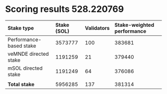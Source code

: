 # Scoring results 528.220769

| Stake type              | Stake (SOL) | Validators | Stake-weighted performance |
|:------------------------|:------------|:-----------|:---------------------------|
| Performance-based stake | 3573777     | 100        | 383681                     |
| veMNDE directed stake   | 1191259     | 21         | 379440                     |
| mSOL directed stake     | 1191249     | 64         | 376086                     |
|                         |             |            |                            |
| **Total stake**         | 5956285     | 137        | 381314                     |
